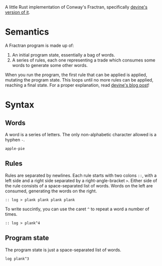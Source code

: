 A little Rust implementation of Conway's Fractran, specifically [devine's version of it](https://wiki.xxiivv.com/site/fractran.html).

# Semantics

A Fractran program is made up of:
1. An initial program state, essentially a bag of words.
1. A series of rules, each one representing a trade which consumes some words to generate some other words.

When you run the program, the first rule that can be applied is applied, mutating the program state. This loops until no more rules can be applied, reaching a final state. For a proper explanation, read [devine's blog post](https://wiki.xxiivv.com/site/fractran.html)!

# Syntax

## Words

A word is a series of letters. The only non-alphabetic character allowed is a hyphen `-`.

```
apple-pie
```

## Rules

Rules are separated by newlines. Each rule starts with two colons `::`, with a left side and a right side separated by a right-angle-bracket `>`. Either side of the rule consists of a space-separated list of words. Words on the left are consumed, generating the words on the right.
```
:: log > plank plank plank plank
```
To write succintly, you can use the caret `^` to repeat a word a number of times.
```
:: log > plank^4
```

## Program state

The program state is just a space-separated list of words.
```
log plank^3
```